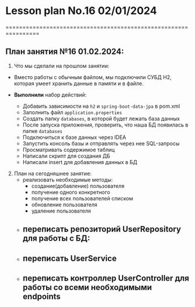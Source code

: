 # Lesson plan No.16 02/01/2024



================================================================

## План занятия №16 01.02.2024:

1. Что мы сделали на прошлом занятии:
* Вместо работы с обычным файлом, мы подключили СУБД H2, которая умеет хранить данные в памяти и в файле.

* **Выполнили** набор действий:
    * Добавить зависимости на `h2` и `spring-boot-data-jpa` в pom.xml
    * Заполнить файл `application.properties`
    * Создать папку `databases`, в которой будет лежать база данных
    * После запуска приложения, проверить, что наша БД появилась в папке `databases`
    * Подключиться к базе данных через IDEA
    * Запустить консоль базы и отправлять через нее SQL-запросы
    * Просматривать содержимое таблиц
    * Написали скрипт для создания ДБ
    * Написали insert для добавления данных в БД

2. План на сегодняшнее занятие:
    - реализовать необходимые методы:
        - создание(добавление) пользователя
        - получение одного конкретного
        - получение всех пользователей списком
        - обновление пользователя
        - удаление пользователя
    - переписать репозиторий UserRepository для работы с БД:
      - 
    - переписать UserService
      - 
    - переписать контроллер UserController для работы со всеми необходимыми endpoints
      - 







